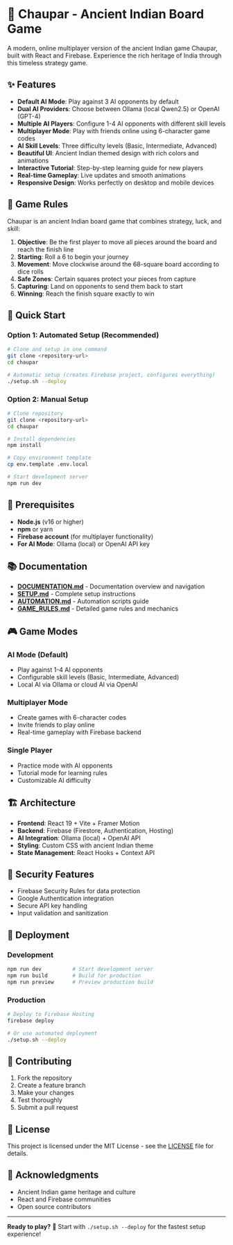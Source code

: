 # 🎲 Chaupar - Ancient Indian Board Game

A modern, online multiplayer version of the ancient Indian game Chaupar, built with React and Firebase. Experience the rich heritage of India through this timeless strategy game.

## ✨ Features

- **Default AI Mode**: Play against 3 AI opponents by default
- **Dual AI Providers**: Choose between Ollama (local Qwen2.5) or OpenAI (GPT-4)
- **Multiple AI Players**: Configure 1-4 AI opponents with different skill levels
- **Multiplayer Mode**: Play with friends online using 6-character game codes
- **AI Skill Levels**: Three difficulty levels (Basic, Intermediate, Advanced)
- **Beautiful UI**: Ancient Indian themed design with rich colors and animations
- **Interactive Tutorial**: Step-by-step learning guide for new players
- **Real-time Gameplay**: Live updates and smooth animations
- **Responsive Design**: Works perfectly on desktop and mobile devices

## 🎯 Game Rules

Chaupar is an ancient Indian board game that combines strategy, luck, and skill:

1. **Objective**: Be the first player to move all pieces around the board and reach the finish line
2. **Starting**: Roll a 6 to begin your journey
3. **Movement**: Move clockwise around the 68-square board according to dice rolls
4. **Safe Zones**: Certain squares protect your pieces from capture
5. **Capturing**: Land on opponents to send them back to start
6. **Winning**: Reach the finish square exactly to win

## 🚀 Quick Start

### **Option 1: Automated Setup (Recommended)**
```bash
# Clone and setup in one command
git clone <repository-url>
cd chaupar

# Automatic setup (creates Firebase project, configures everything)
./setup.sh --deploy
```

### **Option 2: Manual Setup**
```bash
# Clone repository
git clone <repository-url>
cd chaupar

# Install dependencies
npm install

# Copy environment template
cp env.template .env.local

# Start development server
npm run dev
```

## 🔧 Prerequisites

- **Node.js** (v16 or higher)
- **npm** or yarn
- **Firebase account** (for multiplayer functionality)
- **For AI Mode**: Ollama (local) or OpenAI API key

## 📚 Documentation

- **[DOCUMENTATION.md](DOCUMENTATION.md)** - Documentation overview and navigation
- **[SETUP.md](SETUP.md)** - Complete setup instructions
- **[AUTOMATION.md](AUTOMATION.md)** - Automation scripts guide
- **[GAME_RULES.md](GAME_RULES.md)** - Detailed game rules and mechanics

## 🎮 Game Modes

### **AI Mode (Default)**
- Play against 1-4 AI opponents
- Configurable skill levels (Basic, Intermediate, Advanced)
- Local AI via Ollama or cloud AI via OpenAI

### **Multiplayer Mode**
- Create games with 6-character codes
- Invite friends to play online
- Real-time gameplay with Firebase backend

### **Single Player**
- Practice mode with AI opponents
- Tutorial mode for learning rules
- Customizable AI difficulty

## 🏗️ Architecture

- **Frontend**: React 19 + Vite + Framer Motion
- **Backend**: Firebase (Firestore, Authentication, Hosting)
- **AI Integration**: Ollama (local) + OpenAI API
- **Styling**: Custom CSS with ancient Indian theme
- **State Management**: React Hooks + Context API

## 🔐 Security Features

- Firebase Security Rules for data protection
- Google Authentication integration
- Secure API key handling
- Input validation and sanitization

## 🚀 Deployment

### **Development**
```bash
npm run dev          # Start development server
npm run build        # Build for production
npm run preview      # Preview production build
```

### **Production**
```bash
# Deploy to Firebase Hosting
firebase deploy

# Or use automated deployment
./setup.sh --deploy
```

## 🤝 Contributing

1. Fork the repository
2. Create a feature branch
3. Make your changes
4. Test thoroughly
5. Submit a pull request

## 📄 License

This project is licensed under the MIT License - see the [LICENSE](LICENSE) file for details.

## 🙏 Acknowledgments

- Ancient Indian game heritage and culture
- React and Firebase communities
- Open source contributors

---

**Ready to play?** 🎲 Start with `./setup.sh --deploy` for the fastest setup experience!
